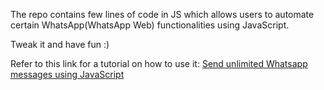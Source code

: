 The repo contains few lines of code in JS which allows users to automate certain WhatsApp(WhatsApp Web) functionalities using JavaScript.

Tweak it and have fun :)

Refer to this link for a tutorial on how to use it: 
<a href="https://www.geeksforgeeks.org/send-unlimited-whatsapp-messages-using-javascript/">Send unlimited Whatsapp messages using JavaScript</a>
